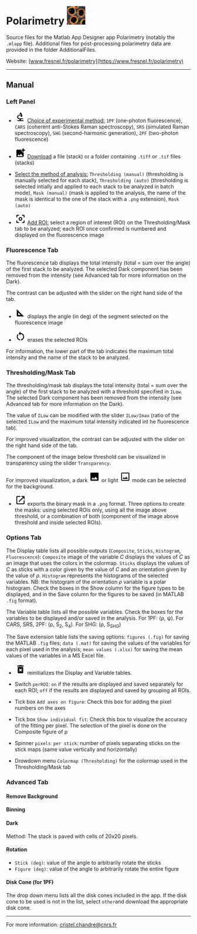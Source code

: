 # Polarimetry [<img src="https://github.com/cchandre/Polarimetry/blob/master/Icons/polar.jpg" alt=" " width="50"/>](https://www.fresnel.fr/polarimetry)

Source files for the Matlab App Designer app Polarimetry (notably the `.mlapp` file). Additional files for post-processing polarimetry data are provided in the folder AdditionalFiles.

Website: [www.fresnel.fr/polarimetry](https://www.fresnel.fr/polarimetry)

___
<link href="https://fonts.googleapis.com/css2?family=Material+Icons"
      rel="stylesheet">

##  Manual

### Left Panel 

* <img src="https://github.com/cchandre/Polarimetry/blob/master/Icons/round_biotech_black_48dp.png" alt=" " width="30"/> <ins>Choice of experimental method:</ins> `1PF` (one-photon fluorescence), `CARS` (coherent anti-Stokes Raman spectroscopy), `SRS` (simulated Raman spectroscopy), `SHG` (second-harmonic generation), `2PF` (two-photon fluorescence)

* <img src="https://github.com/cchandre/Polarimetry/blob/master/Icons/round_add_photo_alternate_black_48dp.png" alt=" " width="30"/> <ins>Download</ins> a file (stack) or a folder containing `.tiff` or `.tif` files (stacks)

* <ins>Select the method of analysis:</ins> `Thresholding (manual)` (thresholding is manually selected for each stack), `Thresholding (auto)` (thresholding is selected intially and applied to each stack to be analyzed in batch mode), `Mask (manual)` (mask is applied to the analysis, the name of the mask is identical to the one of the stack with a `.png` extension), `Mask (auto)`  

*  <img src="https://github.com/cchandre/Polarimetry/blob/master/Icons/round_center_focus_weak_black_48dp.png" alt=" " width="30"/> <ins>Add ROI:</ins> select a region of interest (ROI) on the Thresholding/Mask tab to be analyzed; each ROI once confirmed is numbered and displayed on the fluorescence image 


### Fluorescence Tab

The fluorescence tab displays the total intensity (total = sum over the angle) of the first stack to be analyzed. The selected Dark component has been removed from the intensity (see Advanced tab for more information on the Dark).  

The contrast can be adjusted with the slider on the right hand side of the tab. 

* <img src="https://github.com/cchandre/Polarimetry/blob/master/Icons/round_square_foot_black_48dp.png" alt=" " width="30"/> displays the angle (in deg) of the segment selected on the fluorescence image


* <img src="https://github.com/cchandre/Polarimetry/blob/master/Icons/baseline_restart_alt_black_48dp.png" alt=" " width="30"/> erases the selected ROIs 

For information, the lower part of the tab indicates the maximum total intensity and the name of the stack to be analyzed. 


### Thresholding/Mask Tab

The thresholding/mask tab displays the total intensity (total = sum over the angle) of the first stack to be analyzed with a threshold specified in `ILow`. The selected Dark component has been removed from the intensity (see Advanced tab for more information on the Dark). 

The value of `ILow` can be modified with the slider `ILow/Imax` (ratio of the selected `ILow` and the maximum total intensity indicated int he fluorescence tab). 

For improved visualization, the contrast can be adjusted with the slider on the right hand side of the tab. 

The component of the image below threshold can be visualized in transparency using the slider `Transparency`. 

For improved visualization, a dark <img src="https://github.com/cchandre/Polarimetry/blob/master/Icons/round_image_black_48dp.png" alt=" " width="30"/> or light <img src="https://github.com/cchandre/Polarimetry/blob/master/Icons/outline_insert_photo_black_48dp.png" alt=" " width="30"/> mode can be selected for the background. 

* <img src="https://github.com/cchandre/Polarimetry/blob/master/Icons/round_open_in_new_black_48dp.png" alt=" " width="30"/> exports the binary mask in a `.png` format. Three options to create the masks: using selected ROIs only, using all the image above threshold, or a combination of both (component of the image above threshold and inside selected ROIs). 

### Options Tab

The Display table lists all possible outputs (`Composite`, `Sticks`, `Histogram`, `Fluorescence`): `Composite` image of the variable *C* displays the values of *C* as an image that uses the colors in the colormap. `Sticks` displays the values of *C* as sticks with a color given by the value of *C* and an orientation given by the value of *&rho;*. `Histogram` represents the histograms of the selected variables. NB: the histogram of the orientation *&rho;* variable is a polar histogram. Check the boxes in the Show column for the figure types to be displayed, and in the Save column for the figures to be saved (in MATLAB `.fig` format).

The Variable table lists all the possible variables. Check the boxes for the variables to be displayed and/or saved in the analysis. For 1PF: (&rho;, &psi;). For CARS, SRS, 2PF: (&rho;, S<sub>2</sub>, S<sub>4</sub>). For SHG: (&rho;, S<sub>SHG</sub>) 

The Save extension table lists the saving options: `figures (.fig)` for saving the MATLAB `.fig` files; `data (.mat)` for saving the values of the variables for each pixel used in the analysis; `mean values (.xlsx)` for saving the mean values of the variables in a MS Excel file. 

* <img src="https://github.com/cchandre/Polarimetry/blob/master/Icons/round_delete_forever_black_48dp.png" alt=" " width="30"/> reinitializes the Display and Variable tables. 
* Switch `perROI`: `on` if the results are displayed and saved separately for each ROI; `off` if the results are displayed and saved by grouping all ROIs.  
* Tick box `Add axes on figure`: Check this box for adding the pixel numbers on the axes
* Tick box `Show individual fit`: Check this box to visualize the accuracy of the fitting per pixel. The selection of the pixel is done on the Composite figure of &rho; 
* Spinner `pixels per stick`: number of pixels separating sticks on the stick maps (same value vertically and horizontally)

* Drowdown menu `Colormap (Thresholding)` for the colormap used in the Thresholding/Mask tab 
 
### Advanced Tab

#### Remove Background 


#### Binning


#### Dark


Method: The stack is paved with cells of 20x20 pixels. 

#### Rotation

* `Stick (deg)`: value of the angle to arbitrarily rotate the sticks
* `Figure (deg)`: value of the angle to arbitrarily rotate the entire figure


#### Disk Cone (for 1PF)

The drop down menu lists all the disk cones included in the app. If the disk cone to be used is not in the list, select `other`and download the appropriate disk cone. 

___
For more information: <cristel.chandre@cnrs.fr>
